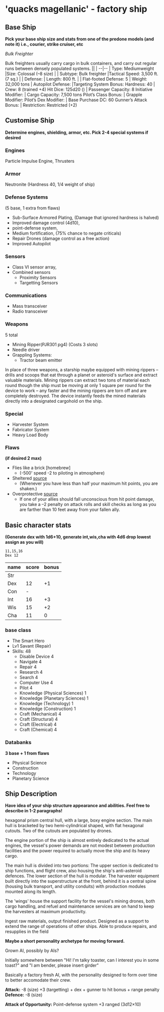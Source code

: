 # 'quacks magellanic' - factory ship

## Base Ship

**Pick your base ship size and stats from one of the predone models (and note it) i.e., courier, strike cruiser, etc**

_Bulk Freighter_

Bulk freighters usually carry cargo in bulk containers, and carry out regular runs between densely populated systems.
|| |
--|--
| Type: Mediumweight |Size: Colossal (–8 size) |
| Subtype: Bulk freighter |Tactical Speed: 3,500 ft. (7 sq.) |
| Defense:  			| Length: 800 ft. |
| Flat-footed Defense: 5 		| Weight: 32,000 tons |
Autopilot Defense:  		|Targeting System Bonus: 
Hardness: 40 			| Crew: 8 (trained +4)
Hit Dice: 125d20 () 		| Passenger Capacity: 8
Initiative Modifier:  		| Cargo Capacity: 7,500 tons
Pilot’s Class Bonus:  		| Grapple Modifier: 
Pilot’s Dex Modifier:  		| Base Purchase DC: 60
Gunner’s Attack Bonus:  	| Restriction: Restricted (+2)

## Customise Ship

**Determine engines, shielding, armor, etc. Pick 2-4 special systems if desired**

### Engines
Particle Impulse Engine, 
Thrusters

### Armor
Neutronite (Hardness 40, 1/4 weight of ship) 

### Defense Systems  

(5 base, 1 extra from flaws)
- Sub-Surface Armored Plating, (Damage that ignored hardness is halved)
- Improved damage control (4d10), 
- point-defense system, 
- Medium fortification, (75% chance to negate criticals)
- Repair Drones (damage control as a free action)
- Improved Autopilot 
 
### Sensors
- Class VI sensor array, 
- Combined sensors 
  - Proximity Sensors
  - Targetting Sensors

### Communications 

- Mass transceiver
- Radio transceiver

### Weapons

5 total
- Mining Ripper(PJR301 pg4) (Costs 3 slots)
- Needle driver
- Grappling Systems: 
  - Tractor beam emitter

In place of three weapons, a starship maybe equipped with mining rippers – drills and scoops that eat through a planet or asteroid's surface and extract valuable materials. 
Mining rippers can extract two tons of material each round though the ship must be moving at only 1 square per round for the device to work – any faster and the mining rippers are torn off and are completely destroyed. 
The device instantly feeds the mined materials directly into a designated cargohold on the ship.

### Special

 - Harvester System
 - Fabricator System
 - Heavy Load Body

### Flaws

**(if desired 2 max)**
  - Flies like a brick  [homebrew]
    - (-500' speed -2 to piloting in atmosphere)
  - Sheltered [source](https://www.d20pfsrd.com/traits/drawbacks/sheltered/)
    - (Whenever you have less than half your maximum hit points, you are shaken.) 
  - Overprotective [source](https://www.d20pfsrd.com/traits/drawbacks/overprotective/)
    - If one of your allies should fall unconscious from hit point damage, you take a –2 penalty on attack rolls and skill checks as long as you are farther than 10 feet away from your fallen ally.

## Basic character stats 

**(Generate dex with 1d6+10, generate int,wis,cha with 4d6 drop lowest assign as you will)**
```
11,15,16
Dex 12
```
| name | score | bonus |
--- | --- | ---
Str | |
Dex | 12 | +1 |
Con | - | |
Int | 16 | +3 |
Wis | 15 | +2 |
Cha | 11 | 0 |

### base class

- The Smart Hero
 - Lv1 Savant (Repair)
 - Skills: 48
   - Disable Device 4
   - Navigate 4
   - Repair 4
   - Research 4
   - Search 4
   - Computer Use 4
   - Pilot 4
   - Knowledge (Physical Sciences) 1
   - Knowledge (Planetary Sciences) 1
   - Knowledge (Technology) 1
   - Knowledge (Construction) 1 
   - Craft (Mechanical) 4
   - Craft (Structural) 4
   - Craft (Electrical) 4
   - Craft (Chemical) 4

### Databanks
**3 base + 1 from flaws**

  - Physical Science
  - Construction
  - Technology
  - Planetary Science

## Ship Description


**Have idea of your ship structure appearance and abilities.  Feel free to describe in 1-2 paragraphs!**

hexagonal prism central hull, with a large, boxy engine section. The main hull is bracketed by two hemi-cylindrical shaped, with flat hexagonal cutouts. Two of the cutouts are populated by drones.

The engine portion of the ship is almost entirely dedicated to the actual engines, the vessel's power demands are not modest between production facilities and the power required to actually move the ship and its heavy cargo. 

The main hull is divided into two portions: The upper section is dedicated to ship functions, and flight crew, also housing the ship's anti-asteroid defences. The lower section of the hull is modular. The harvester equipment built directly into the superstructure at the front, behind it is a central spine (housing bulk transport, and utility conduits) with production modules mounted along its length. 

The 'wings' house the support facility for the vessel's mining drones, both cargo handling, and refuel and maintenance services are on hand to keep the harvesters at maximum productivity.

Ingest raw materials, output finished product. Designed as a support to extend the range of operations of other ships. Able to produce repairs, and resupplies in the field

**Maybe a short personality archetype for moving forward.**

Grown AI, possibly by AIs?

Initially somewhere between "Hi! I'm talky toaster, can I interest you in some toast?" and "I am bender, please insert girder"

Basically a factory fresh AI, with the personality designed to form over time to better accomodate their crew.



**Attack:** -8 (size) +3 (targetting) + dex + gunner to hit bonus + range penalty
**Defence:** -8 (size) 

**Attack of Opportunity:** Point-defense system +3 ranged (3d12×10)

